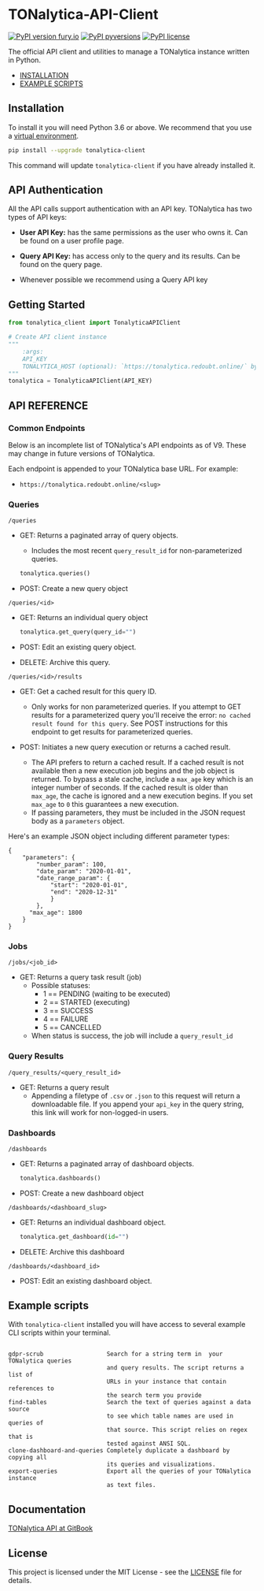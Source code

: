 # TONalytica-API-Client

[![PyPI version fury.io](https://badge.fury.io/py/tonalytica-client.svg)](https://pypi.org/project/tonalytica-client/)
[![PyPI pyversions](https://img.shields.io/pypi/pyversions/tonalytica-client.svg)](https://pypi.python.org/pypi/tonalytica-client/)
[![PyPI license](https://img.shields.io/pypi/l/tonalytica-client.svg)](https://pypi.python.org/pypi/tonalytica-client/)


The official API client and utilities to manage a TONalytica instance written in Python.

- [INSTALLATION](#installation)
- [EXAMPLE SCRIPTS](#example-scripts)


## Installation

To install it you will need Python 3.6 or above. We recommend that you use a [virtual environment].


```bash
pip install --upgrade tonalytica-client
```

This command will update `tonalytica-client` if you have already installed it.

[virtual environment]: https://pythonbasics.org/virtualenv/

## API Authentication
All the API calls support authentication with an API key. TONalytica has two types of API keys:

 - **User API Key:** has the same permissions as the user who owns it. Can be found on a user profile page.
 - **Query API Key:** has access only to the query and its results. Can be found on the query page.

 - Whenever possible we recommend using a Query API key

## Getting Started

```python
from tonalytica_client import TonalyticaAPIClient

# Create API client instance
"""
    :args:
    API_KEY
    TONALYTICA_HOST (optional): `https://tonalytica.redoubt.online/` by default
"""
tonalytica = TonalyticaAPIClient(API_KEY)
```

## API REFERENCE

### Common Endpoints

Below is an incomplete list of TONalytica's API endpoints as of V9. These may change in future versions of TONalytica.

Each endpoint is appended to your TONalytica base URL. For example:

- `https://tonalytica.redoubt.online/<slug>`

### Queries

`/queries`
+ GET: Returns a paginated array of query objects.
	- Includes the most recent `query_result_id` for non-parameterized queries.
  
  	```python 
    tonalytica.queries()
    ```

+ POST: Create a new query object

`/queries/<id>`
+ GET: Returns an individual query object
  	
    ```python 
    tonalytica.get_query(query_id="")
    ```
  
+ POST: Edit an existing query object.
+ DELETE: Archive this query. 


`/queries/<id>/results`


+ GET: Get a cached result for this query ID.
    - Only works for non parameterized queries. If you attempt to GET results
for a parameterized query you'll receive the error: `no cached result found
for this query`. See POST instructions for this endpoint to get results for
parameterized queries.

+ POST: Initiates a new query execution or returns a cached result.
    - The API prefers to return a cached result. If a cached result is not
available then a new execution job begins and the job object is returned. To
bypass a stale cache, include a `max_age` key which is an integer number of
seconds. If the cached result is older than `max_age`, the cache is ignored
and a new execution begins. If you set `max_age` to `0` this guarantees a new
execution.
    - If passing parameters, they must be included in the JSON request body as
a `parameters` object.


Here's an example JSON object including different parameter types:

```
{ 
    "parameters": {
    	"number_param": 100,
    	"date_param": "2020-01-01",
    	"date_range_param": {
    		"start": "2020-01-01",
    		"end": "2020-12-31"
    		}
    	},
      "max_age": 1800
    }
}
```


### Jobs

`/jobs/<job_id>`
+ GET: Returns a query task result (job)
	+ Possible statuses:
		- 1 == PENDING (waiting to be executed)
		- 2 == STARTED (executing)
		- 3 == SUCCESS
		- 4 == FAILURE
		- 5 == CANCELLED
	+ When status is success, the job will include a `query_result_id`

### Query Results

`/query_results/<query_result_id>`
+ GET: Returns a query result
	- Appending a filetype of `.csv` or `.json` to this request will return a downloadable file. If you append your `api_key` in the query string, this link will work for non-logged-in users.

### Dashboards

`/dashboards`
+ GET: Returns a paginated array of dashboard objects.

	```python 
    tonalytica.dashboards()
    ```
 
+ POST: Create a new dashboard object

`/dashboards/<dashboard_slug>`
+ GET: Returns an individual dashboard object.

	```python 
    tonalytica.get_dashboard(id="")
    ```
 
+ DELETE: Archive this dashboard

`/dashboards/<dashboard_id>`
+ POST: Edit an existing dashboard object.


## Example scripts

With `tonalytica-client` installed you will have access to several example CLI scripts within your terminal.

```text

gdpr-scrub                  Search for a string term in  your TONalytica queries
                            and query results. The script returns a list of
                            URLs in your instance that contain references to
                            the search term you provide
find-tables                 Search the text of queries against a data source
                            to see which table names are used in queries of
                            that source. This script relies on regex that is
                            tested against ANSI SQL.
clone-dashboard-and-queries Completely duplicate a dashboard by copying all 
                            its queries and visualizations.
export-queries              Export all the queries of your TONalytica instance
                            as text files.
```

## Documentation

[TONalytica API at GitBook](https://docs.tonalytica.redoubt.online/api-reference#api-authentication)


## License
This project is licensed under the MIT License - see the [LICENSE](LICENSE) file for details.
